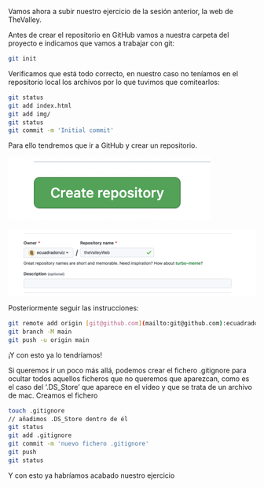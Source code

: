 Vamos ahora a subir nuestro ejercicio de la sesión anterior, la web de TheValley.

Antes de crear el repositorio en GitHub vamos a nuestra carpeta del proyecto e indicamos que vamos a trabajar con git:

  

```bash
git init
```

  

Verificamos que está todo correcto, en nuestro caso no teníamos en el repositorio local los archivos por lo que tuvimos que comitearlos:

  

```bash
git status
git add index.html
git add img/
git status
git commit -m 'Initial commit'
```

  

Para ello tendremos que ir a GitHub y crear un repositorio.

![crear-repositorio](S3-recursos/img/4-crear-repositorio.png)

![the-valley](S3-recursos/img/9-the-valley-web.png)

Posteriormente seguir las instrucciones:

  

```bash
git remote add origin [git@github.com](mailto:git@github.com):ecuadradoruiz/webTheValley.git
git branch -M main
git push -u origin main
```

  

¡Y con esto ya lo tendríamos!

Si queremos ir un poco más allá, podemos crear el fichero .gitignore para ocultar todos aquellos ficheros que no queremos que aparezcan, como es el caso del ‘.DS_Store’ que aparece en el video y que se trata de un archivo de mac. Creamos el fichero

  

```bash
touch .gitignore
// añadimos .DS_Store dentro de él
git status
git add .gitignore
git commit -m 'nuevo fichero .gitignore'
git push
git status
```

  

Y con esto ya habríamos acabado nuestro ejercicio
